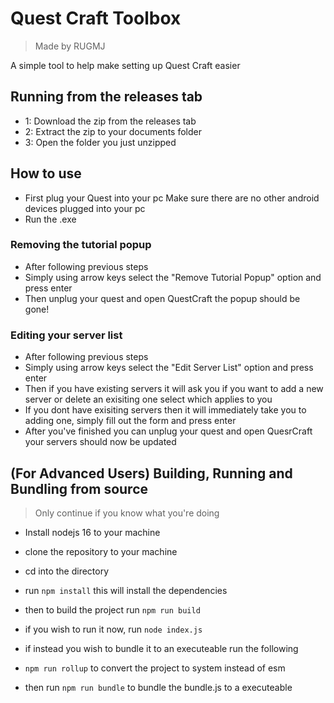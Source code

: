 # Quest Craft Toolbox

> Made by RUGMJ

A simple tool to help make setting up Quest Craft easier

## Running from the releases tab

- 1: Download the zip from the releases tab
- 2: Extract the zip to your documents folder
- 3: Open the folder you just unzipped

## How to use

- First plug your Quest into your pc
  Make sure there are no other android devices plugged into your pc
- Run the .exe

### Removing the tutorial popup

- After following previous steps
- Simply using arrow keys select the "Remove Tutorial Popup" option and press enter
- Then unplug your quest and open QuestCraft the popup should be gone!

### Editing your server list

- After following previous steps
- Simply using arrow keys select the "Edit Server List" option and press enter
- Then if you have existing servers it will ask you if you want to add a new server or delete an exisiting one select which applies to you
- If you dont have exisiting servers then it will immediately take you to adding one, simply fill out the form and press enter
- After you've finished you can unplug your quest and open QuesrCraft your servers should now be updated

## (For Advanced Users) Building, Running and Bundling from source

> Only continue if you know what you're doing

- Install nodejs 16 to your machine

- clone the repository to your machine
- cd into the directory
- run `npm install` this will install the dependencies
- then to build the project run `npm run build`
- if you wish to run it now, run `node index.js`
- if instead you wish to bundle it to an executeable run the following
- `npm run rollup` to convert the project to system instead of esm
- then run `npm run bundle` to bundle the bundle.js to a executeable
